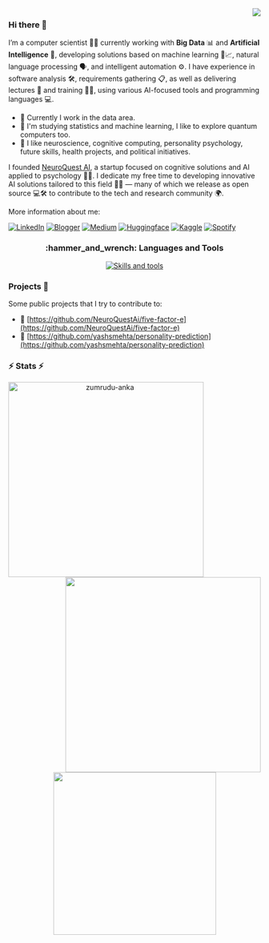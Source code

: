 <img align="right" src="https://visitor-badge.laobi.icu/badge?page_id=edersoncorbari">

### Hi there 👋

I’m a computer scientist 🧑‍💻 currently working with **Big Data** 📊 and **Artificial Intelligence** 🤖, developing solutions based on machine learning 🤖📈, natural language processing 🗣️, and intelligent automation ⚙️. I have experience in software analysis 🛠️, requirements gathering 📋, as well as delivering lectures 🎤 and training 👩‍🏫, using various AI-focused tools and programming languages 💻.

- 🔭 Currently I work in the data area.
- 🌱 I'm studying statistics and machine learning, I like to explore quantum computers too.
- 🧠 I like neuroscience, cognitive computing, personality psychology, future skills, health projects, and political initiatives.

I founded [NeuroQuest AI](https://github.com/NeuroQuestAi), a startup focused on cognitive solutions and AI applied to psychology 🧠🤖. I dedicate my free time to developing innovative AI solutions tailored to this field 🚀💡 — many of which we release as open source 💻🛠️ to contribute to the tech and research community 🌍.

More information about me:

[![LinkedIn](https://img.shields.io/badge/LinkedIn-0077B5?style=for-the-badge&logo=linkedin&logoColor=white)](https://linkedin.com/in/ecorbari)
[![Blogger](https://img.shields.io/badge/Blogger-FF5722?style=for-the-badge&logo=blogger&logoColor=white)](https://edersoncorbari.github.io/about)
[![Medium](https://img.shields.io/badge/Medium-12100E?style=for-the-badge&logo=medium&logoColor=white)](https://ecorbari.medium.com/)
[![Huggingface](https://img.shields.io/badge/-HuggingFace-FDEE21?style=for-the-badge&logo=HuggingFace&logoColor=black)](https://huggingface.co/ecorbari) 
[![Kaggle](https://img.shields.io/badge/Kaggle-20BEFF?style=for-the-badge&logo=Kaggle&logoColor=white)](https://edersoncorbari.github.io/about)
[![Spotify](https://img.shields.io/badge/Spotify-1ED760?&style=for-the-badge&logo=spotify&logoColor=white)](https://open.spotify.com/user/ederbsd)

<h3 align="center">:hammer_and_wrench: Languages and Tools</h3>

<p align="center">
  <a href="https://skillicons.dev">
    <img src="https://skillicons.dev/icons?i=gcp,aws,ai,cpp,cmake,docker,git,github,js,linux,bsd,postgres,py,rust,vim" alt="Skills and tools"/>
  </a>
</p>

### Projects 🚀

Some public projects that I try to contribute to:

- :link: [https://github.com/NeuroQuestAi/five-factor-e](https://github.com/NeuroQuestAi/five-factor-e)
- :link: [https://github.com/yashsmehta/personality-prediction](https://github.com/yashsmehta/personality-prediction)

### ⚡ Stats ⚡

<p align=center>
  <div align=center>
    <a href="https://github.com/denvercoder1/github-readme-streak-stats" title="Go to Source">
      <img align="left" width=390 src="https://github-readme-streak-stats.herokuapp.com/?user=edersoncorbari&theme=react&border=61dafb&hide_border=true" alt="zumrudu-anka" />
    </a>
    <a href="https://github.com/anuraghazra/github-readme-stats" title="Go to Source">
      <img align="right" width=390 src="https://github-readme-stats.vercel.app/api?username=edersoncorbari&show_icons=true&theme=react&border_color=61dafb&hide_border=true" />
    </a>
  </div>
  <br><br><br><br><br><br><br><br>
  <div align=center>
    <a href="https://github.com/anuraghazra/github-readme-stats">
      <img width=325 align="center" src="https://github-readme-stats.vercel.app/api/top-langs/?username=edersoncorbari&hide=vim%20script,javascript,html,scss,ruby,qml,qmake,cmake,tex,css,makefile,java,lua,dockerfile&title_color=61dafb&text_color=ffffff&icon_color=61dafb&bg_color=20232a&langs_count=8&layout=compact&border_color=61dafb&hide_border=true" />
    </a>
  </div>
  <br>
  <!--
  <img src="https://activity-graph.herokuapp.com/graph?username=edersoncorbari&theme=react-dark&bg_color=20232a&hide_border=true" width="100%"/>
  -->
</p>
